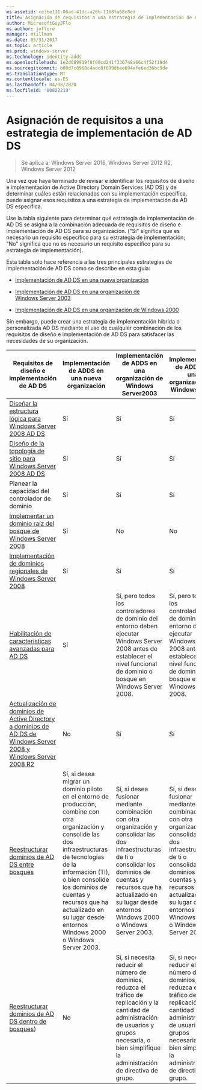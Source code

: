 ```yaml
---
ms.assetid: ce3be131-06ad-41dc-a26b-1168fa68c8ed
title: Asignación de requisitos a una estrategia de implementación de AD DS
author: MicrosoftGuyJFlo
ms.author: joflore
manager: mtillman
ms.date: 05/31/2017
ms.topic: article
ms.prod: windows-server
ms.technology: identity-adds
ms.openlocfilehash: 1e2d089919f8f09cd241f336748a66c4f52f19d4
ms.sourcegitcommit: b00d7c8968c4adc8f699dbee694afe6ed36bc9de
ms.translationtype: MT
ms.contentlocale: es-ES
ms.lasthandoff: 04/08/2020
ms.locfileid: "80822219"
---
```

# <a name="mapping-your-requirements-to-an-ad-ds-deployment-strategy"></a>Asignación de requisitos a una estrategia de implementación de AD DS

>Se aplica a: Windows Server 2016, Windows Server 2012 R2, Windows Server 2012

Una vez que haya terminado de revisar e identificar los requisitos de diseño e implementación de Active Directory Domain Services (AD DS) y de determinar cuáles están relacionados con su implementación específica, puede asignar esos requisitos a una estrategia de implementación de AD DS específica.  
  
Use la tabla siguiente para determinar qué estrategia de implementación de AD DS se asigna a la combinación adecuada de requisitos de diseño e implementación de AD DS para su organización. ("Sí" significa que es necesario un requisito específico para su estrategia de implementación; "No" significa que no es necesario un requisito específico para su estrategia de implementación).  
  
Esta tabla solo hace referencia a las tres principales estrategias de implementación de AD DS como se describe en esta guía:  
  
-   [Implementación de AD DS en una nueva organización](../../ad-ds/plan/Deploying-AD-DS-in-a-New-Organization.md)  
  
-   [Implementación de AD DS en una organización de Windows Server 2003](../../ad-ds/plan/Deploying-AD-DS-in-a-Windows-Server-2003-Organization.md)  
  
-   [Implementación de AD DS en una organización de Windows 2000](../../ad-ds/plan/Deploying-AD-DS-in-a-Windows-2000-Organization.md)  
  
Sin embargo, puede crear una estrategia de implementación híbrida o personalizada AD DS mediante el uso de cualquier combinación de los requisitos de diseño e implementación de AD DS para satisfacer las necesidades de su organización.  
  
|Requisitos de diseño e implementación de AD DS|Implementación de ADDS en una nueva organización|Implementación de ADDS en una organización de Windows Server2003|Implementación de ADDS en una organización de Windows 2000|  
|--------------------------------------------|-----------------------------------------|---------------------------------------------------------|--------------------------------------------------|  
|[Diseñar la estructura lógica para Windows Server 2008 AD DS](https://technet.microsoft.com/library/cc770806.aspx)|Sí|Sí|Sí|  
|[Diseño de la topología de sitio para Windows Server 2008 AD DS](Designing-the-Site-Topology.md)|Sí|Sí|Sí|  
|Planear la capacidad del controlador de dominio|Sí|Sí|Sí|  
|[Implementar un dominio raíz del bosque de Windows Server 2008](https://technet.microsoft.com/library/cc731174.aspx)|Sí|No|No|  
|[Implementación de dominios regionales de Windows Server 2008](https://technet.microsoft.com/library/cc755118.aspx)|Sí|Sí|Sí|  
|[Habilitación de características avanzadas para AD DS](../../ad-ds/plan/Enabling-Advanced-Features-for-AD-DS.md)|Sí|Sí, pero todos los controladores de dominio del entorno deben ejecutar Windows Server 2008 antes de establecer el nivel funcional de dominio o bosque en Windows Server 2008.|Sí, pero todos los controladores de dominio del entorno deben ejecutar Windows Server 2008 antes de establecer el nivel funcional de dominio o bosque en Windows Server 2008.|  
|[Actualización de dominios de Active Directory a dominios de AD DS de Windows Server 2008 y Windows Server 2008 R2](https://technet.microsoft.com/library/cc731188.aspx)|No|Sí|Sí|  
|[Reestructurar dominios de AD DS entre bosques](https://go.microsoft.com/fwlink/?LinkId=93678)|Sí, si desea migrar un dominio piloto en el entorno de producción, combine con otra organización y consolide las dos infraestructuras de tecnologías de la información (TI), o bien consolide los dominios de cuentas y recursos que ha actualizado en su lugar desde entornos Windows 2000 o Windows Server 2003.|Sí, si desea fusionar mediante combinación con otra organización y consolidar las dos infraestructuras de ti o consolidar los dominios de cuentas y recursos que ha actualizado en su lugar desde entornos Windows 2000 o Windows Server 2003.|Sí, si desea fusionar mediante combinación con otra organización y consolidar las dos infraestructuras de ti o consolidar los dominios de cuentas y recursos que ha actualizado en su lugar desde entornos Windows 2000 o Windows Server 2003.|  
|[Reestructurar dominios de AD DS dentro de bosques](https://go.microsoft.com/fwlink/?LinkId=82740))|No|Sí, si necesita reducir el número de dominios, reduzca el tráfico de replicación y la cantidad de administración de usuarios y grupos necesaria, o bien simplifique la administración de directiva de grupo.|Sí, si necesita reducir el número de dominios, reduzca el tráfico de replicación y la cantidad de administración de usuarios y grupos necesaria, o bien simplifique la administración de directiva de grupo.|  
  


